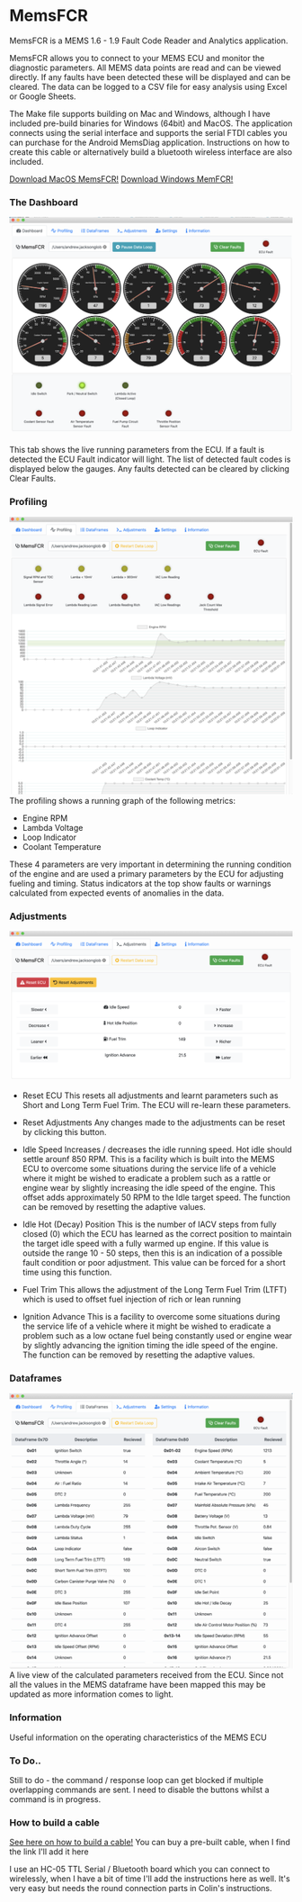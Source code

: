 # MemsFCR 
MemsFCR is a MEMS 1.6 - 1.9 Fault Code Reader and Analytics application.

MemsFCR allows you to connect to your MEMS ECU and monitor the diagnostic parameters.
All MEMS data points are read and can be viewed directly. If any faults have been detected these will be displayed and can be cleared.
The data can be logged to a CSV file for easy analysis using Excel or Google Sheets.

The Make file supports building on Mac and Windows, although I have included pre-build binaries for Windows (64bit) and MacOS.
The application connects using the serial interface and supports the serial FTDI cables you can purchase for the Android MemsDiag application. Instructions on how to create this cable or alternatively build a bluetooth wireless interface are also included.

[Download MacOS MemsFCR!](./dist/MacOs-MemsFCR.zip)
[Download Windows MemFCR!](./dist/Windows-MemsFCR.zip)

### The Dashboard
![Dashboard](./resources/screenshots/dashboard.png)
This tab shows the live running parameters from the ECU. If a fault is detected the ECU Fault indicator will light. The list of detected fault codes is displayed below the gauges. Any faults detected can be cleared by clicking Clear Faults.

### Profiling
![Profiling](./resources/screenshots/profiling.png)
The profiling shows a running graph of the following metrics:
* Engine RPM
* Lambda Voltage
* Loop Indicator
* Coolant Temperature

These 4 parameters are very important in determining the running condition of the engine and are used a primary parameters by the ECU for adjusting fueling and timing. Status indicators at the top show faults or warnings calculated from expected events of anomalies in the data. 

### Adjustments
![Adjustments](./resources/screenshots/adjustments.png)
* Reset ECU
This resets all adjustments and learnt parameters such as Short and Long Term Fuel Trim. The ECU will re-learn these parameters. 

* Reset Adjustments
Any changes made to the adjustments can be reset by clicking this button.

* Idle Speed
Increases / decreases the idle running speed. Hot idle should settle arounf 850 RPM.
This is a facility which is built into the MEMS ECU to overcome some situations during the service life of a vehicle where it might be wished to eradicate a problem such as a rattle or engine wear by slightly increasing the idle speed of the engine. This offset adds approximately 50 RPM to the Idle target speed. The function can be removed by resetting the adaptive values.

* Idle Hot (Decay) Position
 This is the number of IACV steps from fully closed (0) which the ECU has learned as the correct position to maintain the target idle speed with a fully warmed up engine. If this value is outside the range 10 - 50 steps, then this is an indication of a possible fault condition or poor adjustment. This value can be forced for a short time using this function.

* Fuel Trim
This allows the adjustment of the Long Term Fuel Trim (LTFT) which is used to offset fuel injection of rich or lean running

* Ignition Advance
This is a facility to overcome some situations during the service life of a vehicle where it might be wished to eradicate a problem such as a low octane fuel being constantly used or engine wear by slightly advancing the ignition timing the idle speed of the engine. The function can be removed by resetting the adaptive values.

### Dataframes
![Dataframes](./resources/screenshots/dataframes.png)
A live view of the calculated parameters received from the ECU. Since not all the values in the MEMS dataframe have been mapped this may be updated as more information comes to light.

### Information
Useful information on the operating characteristics of the MEMS ECU

### To Do..
Still to do - the command / response loop can get blocked if multiple overlapping commands are sent. I need to disable the buttons whilst a command is in progress.

### How to build a cable
[See here on how to build a cable!](https://colinbourassa.github.io/car_stuff/mems_interface/#building-a-cable)
You can buy a pre-built cable, when I find the link I'll add it here

I use an HC-05 TTL Serial / Bluetooth board which you can connect to wirelessly, when I have a bit of time I'll add the instructions here as well.
It's very easy but needs the round connection parts in Colin's instructions.